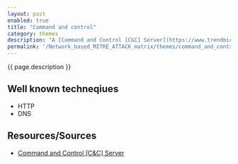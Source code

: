 ```yaml
---
layout: post
enabled: true
title: "Command and control"
category: themes
description: "A [Command and Control [C&C] Server](https://www.trendmicro.com/vinfo/us/security/definition/command-and-control-server) is a computer controlled by an attacker or cybercriminal which is used to send commands to systems compromised by malware and receive stolen data from a target network."
permalink: '/Network_based_MITRE_ATTACK_matrix/themes/command_and_control'
---
```

{{ page.description }}

## Well known techneqiues

* HTTP
* DNS

## Resources/Sources

* [Command and Control [C&C] Server](https://www.trendmicro.com/vinfo/us/security/definition/command-and-control-server)